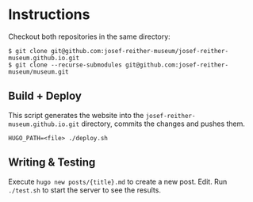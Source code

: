 # Instructions

Checkout both repositories in the same directory:

```
$ git clone git@github.com:josef-reither-museum/josef-reither-museum.github.io.git
$ git clone --recurse-submodules git@github.com:josef-reither-museum/museum.git
```

## Build + Deploy

This script generates the website into the `josef-reither-museum.github.io.git` directory, commits the changes and pushes them.

```
HUGO_PATH=<file> ./deploy.sh
```

## Writing & Testing

Execute `hugo new posts/{title}.md` to create a new post. Edit. Run `./test.sh` to start the server to see the results.
